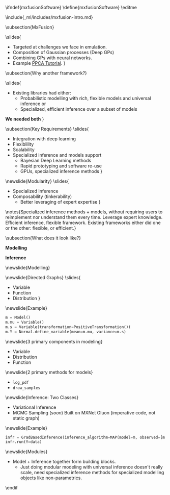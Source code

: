 \ifndef{mxfusionSoftware}
\define{mxfusionSoftware}
\editme

\include{_ml/includes/mxfusion-intro.md}

\subsection{MxFusion}

\slides{
* Targeted at challenges we face in emulation. 
* Composition of Gaussian processes (Deep GPs)
* Combining GPs with neural networks.
* Example [PPCA Tutorial](https://github.com/amzn/MXFusion/blob/master/examples/notebooks/ppca_tutorial.ipynb).
}

\subsection{Why another framework?}

\slides{
* Existing libraries had either:
  * Probabilistic modelling with rich, flexible models and universal inference or
  * Specialized, efficient inference over a subset of models

**We needed both**
}

\subsection{Key Requirements}
\slides{
* Integration with deep learning
* Flexiblility
* Scalability
* Specialized inference and models support
    * Bayesian Deep Learning methods
    * Rapid prototyping and software re-use
    * GPUs, specialized inference methods
}

\newslide{Modularity}
\slides{
 * Specialized Inference
 * Composability (tinkerability)
    * Better leveraging of expert expertise
}

\notes{Specialized inference methods + models, without requiring users to reimplement nor understand them every time. Leverage expert knowledge. Efficient inference, flexible framework.  Existing frameworks either did one or the other: flexible, or efficient.}

\subsection{What does it look like?}

**Modelling**

**Inference**

\newslide{Modelling}

\newslide{Directed Graphs}
\slides{
* Variable
* Function
* Distribution
}

\newslide{Example}

```python
m = Model()
m.mu = Variable()
m.s = Variable(transformation=PositiveTransformation())
m.Y = Normal.define_variable(mean=m.mu, variance=m.s)
```

\newslide{3 primary components in modeling}

* Variable
* Distribution
* Function 

\newslide{2 primary methods for models}

* `log_pdf`
* `draw_samples`

\newslide{Inference: Two Classes}

* Variational Inference
* MCMC Sampling (*soon*)
Built on MXNet Gluon (imperative code, not static graph)

\newslide{Example}

```python
infr = GradBasedInference(inference_algorithm=MAP(model=m, observed=[m.Y]))
infr.run(Y=data)
```

\newslide{Modules}

* Model + Inference together form building blocks.
    * Just doing modular modeling with universal inference doesn't really scale, need specialized inference methods for specialized modelling objects like non-parametrics.

\endif
